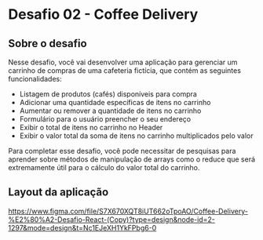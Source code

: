 # Desafio 02 - Coffee Delivery

## Sobre o desafio

Nesse desafio, você vai desenvolver uma aplicação para gerenciar um carrinho de compras de uma cafeteria fictícia, que contém as seguintes funcionalidades:

- Listagem de produtos (cafés) disponíveis para compra
- Adicionar uma quantidade específicas de itens no carrinho
- Aumentar ou remover a quantidade de itens no carrinho
- Formulário para o usuário preencher o seu endereço
- Exibir o total de itens no carrinho no Header
- Exibir o valor total da soma de itens no carrinho multiplicados pelo valor

Para completar esse desafio, você pode necessitar de pesquisas para aprender sobre métodos de manipulação de arrays como o reduce que será extremamente útil para o cálculo do valor total do carrinho.

## Layout da aplicação

https://www.figma.com/file/S7X670XQT8iUT662oTpoAO/Coffee-Delivery-%E2%80%A2-Desafio-React-(Copy)?type=design&node-id=2-1297&mode=design&t=Nc1EJeXH1YkFPbg6-0
